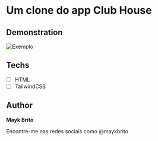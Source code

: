 # Um clone do app Club House

## Demonstration
<img src="https://macmagazine.com.br/wp-content/uploads/2021/02/08-clubhouse-623x1260.png" alt="Exemplo">

## Techs

* [ ] HTML
* [ ] TailwindCSS

## Author

**Mayk Brito**

Encontre-me nas redes sociais como @maykbrito